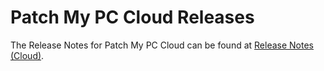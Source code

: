 # Patch My PC Cloud Releases

The Release Notes for Patch My PC Cloud can be found at [Release Notes (Cloud)](../patch-my-pc-cloud/cloud-release-notes.md).
